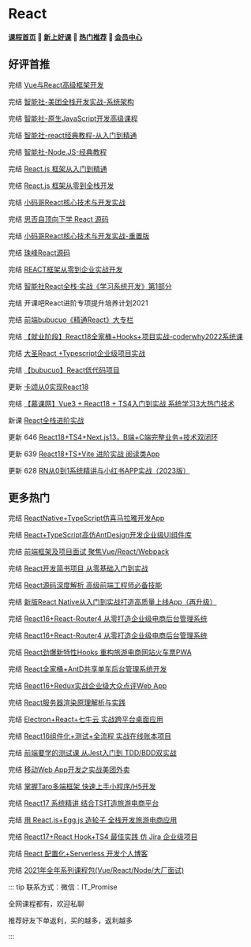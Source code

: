 # React

#### [**课程首页**](../../README.md) 💖 [**新上好课**](./xshk.md) 💖 [**热门推荐**](./rmtj.md) 💖 [**会员中心**](./vip.md)



## **好评首推**

完结 [Vue与React高级框架开发](https://class.imooc.com/sc/?plan_id=59)

完结 [智能社-美团全栈开发实战-系统架构](https://ke.qq.com/course/443389)

完结 [智能社-原生JavaScript开发高级课程](https://ke.qq.com/course/431292)

完结 [智能社-react经典教程-从入门到精通](https://ke.qq.com/course/386006)

完结 [智能社-Node.JS-经典教程](https://ke.qq.com/course/package/16855)

完结 [React.js 框架从入门到精通](https://coding.imooc.com/learningpath/route?pathId=3)

完结 [React.js 框架从零到全栈开发](https://coding.imooc.com/learningpath/route?pathId=15)

完结 [小码哥React核心技术与开发实战](https://ke.qq.com/course/2555753)

完结 [思否自顶向下学 React 源码](https://ke.sifou.com/course/1650000023864436)

完结 [小码哥React核心技术与开发实战-重置版](https://ke.qq.com/course/2555753)

完结 [珠峰React源码](http://www.javascriptpeixun.cn/course/1723)

完结 [REACT框架从零到企业实战开发](http://www.javascriptpeixun.cn/goods/show/99)

完结 [智能社React全栈·实战《学习系统开发》第1部分](https://ke.qq.com/course/3294414)

完结 开课吧React进阶专项提升培养计划2021

完结 [前端bubucuo《精通React》大专栏](https://appuwwsm6cl6690.pc.xiaoe-tech.com/detail/p_62b2ce2ee4b0ba331dcb87c1/8)

完结 [【就业阶段】React18全家桶+Hooks+项目实战-coderwhy2022系统课](https://ke.qq.com/course/5348785#term_id=105528541)

完结 [大圣React +Typescript企业级项目实战](https://appx496fyc38425.h5.xiaoeknow.com/v1/goods/goods_detail/p_620608f0e4b066e9608455cf?type=3)

完结 [【bubucuo】React低代码项目](https://appuwwsm6cl6690.h5.xiaoeknow.com/v1/goods/goods_detail/p_62b2a825e4b06accb0709923?type=3)

更新 [卡颂从0实现React18](https://appjiz2zqrn2142.h5.xiaoeknow.com/v1/goods/goods_detail/p_638035c1e4b07b05581d25db)

完结 [【慕课网】Vue3 + React18 + TS4入门到实战 系统学习3大热门技术](https://coding.m.imooc.com/classindex.html?cid=602)

新课 [React全栈进阶实战](https://appwhrkrsz84443.h5.xiaoeknow.com/v1/goods/goods_detail/p_6402a238e4b07b0558395e96?type=3&share_type=5&share_user_id=u_6310ca19eaa50_DJcQkOwIwx&entry=2&entry_type=2002)

更新 646 [React18+TS4+Next.js13，B端+C端完整业务+技术双闭环](https://coding.imooc.com/class/646.html)

更新 639 [React18+TS+Vite 进阶实战 阅读类App](https://coding.imooc.com/class/639.html)

更新 628 [RN从0到1系统精讲与小红书APP实战（2023版）](https://coding.imooc.com/class/628.html)

## **更多热门**

完结 [ReactNative+TypeScript仿喜马拉雅开发App](https://coding.imooc.com/class/435.html)

完结 [React+TypeScript高仿AntDesign开发企业级UI组件库](https://coding.imooc.com/class/chapter/428.html#Anchor)

完结 [前端框架及项目面试 聚焦Vue/React/Webpack](https://coding.imooc.com/class/419.html)

完结 [React开发简书项目 从零基础入门到实战](https://coding.imooc.com/class/229.html)

完结 [React源码深度解析 高级前端工程师必备技能](https://coding.imooc.com/class/309.html)

完结 [新版React Native从入门到实战打造高质量上线App（再升级）](https://coding.imooc.com/class/304.html)

完结 [React16+React-Router4 从零打造企业级电商后台管理系统](https://coding.imooc.com/class/179.html)

完结 [React16+React-Router4 从零打造企业级电商后台管理系统](https://coding.imooc.com/class/179.html)

完结 [React劲爆新特性Hooks 重构旅游电商网站火车票PWA](https://coding.imooc.com/class/348.html)

完结 [React全家桶+AntD共享单车后台管理系统开发](https://coding.imooc.com/class/236.html)

完结 [React16+Redux实战企业级大众点评Web App](https://coding.imooc.com/class/313.html)

完结 [React服务器渲染原理解析与实践](https://coding.imooc.com/class/276.html)

完结 [Electron+React+七牛云 实战跨平台桌面应用](https://coding.imooc.com/class/384.html)

完结 [React16组件化+测试+全流程 实战在线账本项目](https://coding.imooc.com/class/302.html)

完结 [前端要学的测试课 从Jest入门到 TDD/BDD双实战](https://coding.imooc.com/class/372.html)

完结 [移动Web App开发之实战美团外卖](https://coding.imooc.com/class/272.html)

完结 [掌握Taro多端框架 快速上手小程序/H5开发](https://coding.imooc.com/class/306.html)

完结 [React17 系统精讲 结合TS打造旅游电商平台](https://coding.imooc.com/class/475.html)

完结 [用 React.js+Egg.js 造轮子 全栈开发旅游电商应用](https://coding.imooc.com/class/452.html)

完结 [React17+React Hook+TS4 最佳实践 仿 Jira 企业级项目](https://coding.imooc.com/class/482.html)

完结 [React 配置化+Serverless 开发个人博客](https://coding.imooc.com/class/543.html)

完结 [2021年全年系列课程包(Vue/React/Node/大厂面试)](https://ke.qq.com/course/package/32288)



::: tip
联系方式：微信：IT_Promise

全网课程都有，欢迎私聊

推荐好友下单返利，买的越多，返利越多

:::